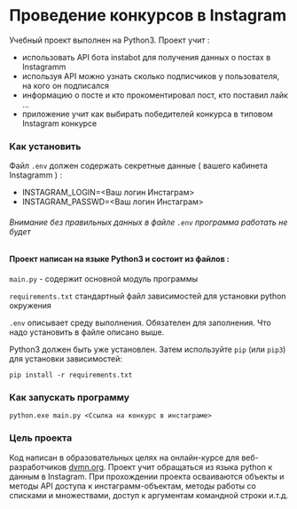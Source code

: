 # Проведение конкурсов в Instagram

 Учебный проект выполнен на Python3. Проект учит :
 * использовать API бота instabot для получения данных о постах в Instagramm
 * используя API можно узнать сколько подписчиков у пользователя, на кого он подписался
 * информацию о посте и кто прокоментировал пост, кто поставил лайк ...
 * приложение учит как выбирать победителей конкурса в типовом Instagram конкурсе
 
 
 

### Как установить


Файл `.env` должен содержать секретные данные ( вашего кабинета Instagramm ) :
* INSTAGRAM_LOGIN=<Ваш логин Инстаграм>  
* INSTAGRAM_PASSWD=<Ваш логин Инстаграм> 

###### Внимание без правильных данных в файле `.env` программа работать не будет
#### Проект написан на языке Python3 и состоит из файлов :

`main.py`            - содержит основной модуль программы


`requirements.txt`  стандартный файл зависимостей для установки  python окружения

`.env` описывает среду выполнения. Обязателен для заполнения. Что надо установить в файле описано выше.


Python3 должен быть уже установлен. 
Затем используйте `pip` (или `pip3`) для установки зависимостей:


    pip install -r requirements.txt


### Как запускать программу
	python.exe main.py <Ссылка на конкурс в инстаграме>
	


### Цель проекта

Код написан в образовательных целях на онлайн-курсе  для веб-разработчиков [dvmn.org](https://dvmn.org/).
Проект  учит обращаться из языка python к данным в Instagram.
При прохождении  проекта осваиваются 
объекты и методы API доступа к инстаграмм-объектам, 
методы работы со списками и множествами,
доступ к аргументам командной строки и.т.д.


